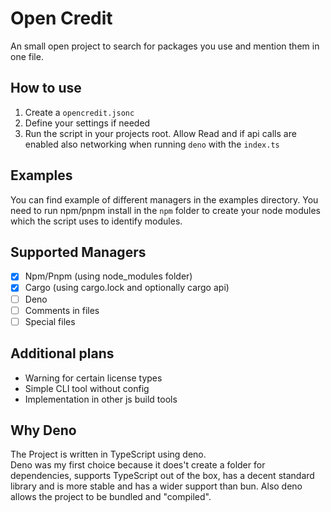 # Open Credit
An small open project to search for packages you use and mention them in one file.

## How to use
1. Create a `opencredit.jsonc`
2. Define your settings if needed
3. Run the script in your projects root. Allow Read and if api calls are enabled also networking when running `deno` with the `index.ts`


## Examples
You can find example of different managers in the examples directory. You need to run npm/pnpm install in the `npm` folder to create your node modules which the script uses to identify modules.

## Supported Managers
- [x] Npm/Pnpm (using node_modules folder)
- [x] Cargo (using cargo.lock and optionally cargo api)
- [ ] Deno
- [ ] Comments in files
- [ ] Special files

## Additional plans
- Warning for certain license types
- Simple CLI tool without config
- Implementation in other js build tools

## Why Deno
The Project is written in TypeScript using deno.<br>
Deno was my first choice because it does't create a folder for dependencies, supports TypeScript out of the box, has a decent standard library and is more stable and has a wider support than bun. Also deno allows the project to be bundled and "compiled".